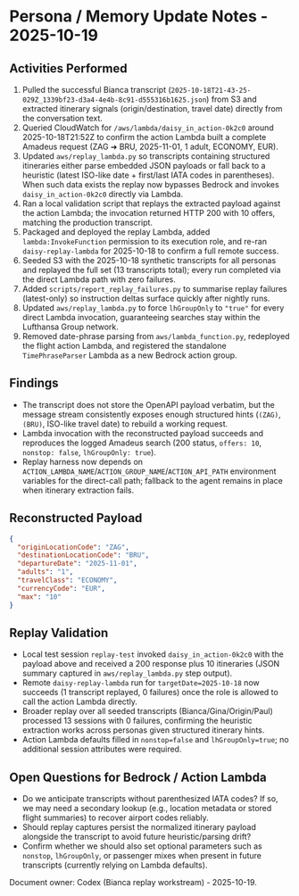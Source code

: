 # Persona / Memory Update Notes - 2025-10-19

## Activities Performed
1. Pulled the successful Bianca transcript (`2025-10-18T21-43-25-029Z_1339bf23-d3a4-4e4b-8c91-d555316b1625.json`) from S3 and extracted itinerary signals (origin/destination, travel date) directly from the conversation text.
2. Queried CloudWatch for `/aws/lambda/daisy_in_action-0k2c0` around 2025-10-18T21:52Z to confirm the action Lambda built a complete Amadeus request (ZAG ➜ BRU, 2025-11-01, 1 adult, ECONOMY, EUR).
3. Updated `aws/replay_lambda.py` so transcripts containing structured itineraries either parse embedded JSON payloads or fall back to a heuristic (latest ISO-like date + first/last IATA codes in parentheses). When such data exists the replay now bypasses Bedrock and invokes `daisy_in_action-0k2c0` directly via Lambda.
4. Ran a local validation script that replays the extracted payload against the action Lambda; the invocation returned HTTP 200 with 10 offers, matching the production transcript.
5. Packaged and deployed the replay Lambda, added `lambda:InvokeFunction` permission to its execution role, and re-ran `daisy-replay-lambda` for 2025-10-18 to confirm a full remote success.
6. Seeded S3 with the 2025-10-18 synthetic transcripts for all personas and replayed the full set (13 transcripts total); every run completed via the direct Lambda path with zero failures.
7. Added `scripts/report_replay_failures.py` to summarise replay failures (latest-only) so instruction deltas surface quickly after nightly runs.
8. Updated `aws/replay_lambda.py` to force `lhGroupOnly` to `"true"` for every direct Lambda invocation, guaranteeing searches stay within the Lufthansa Group network.
9. Removed date-phrase parsing from `aws/lambda_function.py`, redeployed the flight action Lambda, and registered the standalone `TimePhraseParser` Lambda as a new Bedrock action group.

## Findings
- The transcript does not store the OpenAPI payload verbatim, but the message stream consistently exposes enough structured hints (`(ZAG)`, `(BRU)`, ISO-like travel date) to rebuild a working request.
- Lambda invocation with the reconstructed payload succeeds and reproduces the logged Amadeus search (200 status, `offers: 10`, `nonstop: false`, `lhGroupOnly: true`).
- Replay harness now depends on `ACTION_LAMBDA_NAME`/`ACTION_GROUP_NAME`/`ACTION_API_PATH` environment variables for the direct-call path; fallback to the agent remains in place when itinerary extraction fails.

## Reconstructed Payload
```json
{
  "originLocationCode": "ZAG",
  "destinationLocationCode": "BRU",
  "departureDate": "2025-11-01",
  "adults": "1",
  "travelClass": "ECONOMY",
  "currencyCode": "EUR",
  "max": "10"
}
```

## Replay Validation
- Local test session `replay-test` invoked `daisy_in_action-0k2c0` with the payload above and received a 200 response plus 10 itineraries (JSON summary captured in `aws/replay_lambda.py` step output).
- Remote `daisy-replay-lambda` run for `targetDate=2025-10-18` now succeeds (1 transcript replayed, 0 failures) once the role is allowed to call the action Lambda directly.
- Broader replay over all seeded transcripts (Bianca/Gina/Origin/Paul) processed 13 sessions with 0 failures, confirming the heuristic extraction works across personas given structured itinerary hints.
- Action Lambda defaults filled in `nonstop=false` and `lhGroupOnly=true`; no additional session attributes were required.

## Open Questions for Bedrock / Action Lambda
- Do we anticipate transcripts without parenthesized IATA codes? If so, we may need a secondary lookup (e.g., location metadata or stored flight summaries) to recover airport codes reliably.
- Should replay captures persist the normalized itinerary payload alongside the transcript to avoid future heuristic/parsing drift?
- Confirm whether we should also set optional parameters such as `nonstop`, `lhGroupOnly`, or passenger mixes when present in future transcripts (currently relying on Lambda defaults).

Document owner: Codex (Bianca replay workstream) - 2025-10-19.
